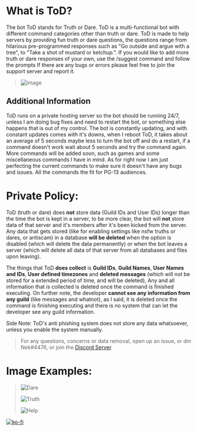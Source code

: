 
  
# What is ToD?
The bot ToD stands for Truth or Dare. ToD is a multi-functional bot with different command categories other than truth or dare. ToD is made to help servers by providing fun truth or dare questions, the questions range from hilarious pre-programmed responses such as "Go outside and argue with a tree", to "Take a shot of mustard or ketchup.". If you would like to add more truth or dare responses of your own, use the /suggest command and follow the prompts If there are any bugs or errors please feel free to join the support server and report it.


> ![image](https://discord.boats/api/widget/752306970467237970)


## Additional Information
ToD runs on a private hosting server so the bot should be running 24/7, unless I am doing bug fixes and need to restart the bot, or something else happens that is out of my control. The bot is constantly updating, and with constant updates comes with it's downs, when I reboot ToD, it takes about an average of 5 seconds maybe less to turn the bot off and do a restart, if a command doesn't work wait about 5 seconds and try the command again. More commands will be added soon, such as games and some miscellaneous commands I have in mind. As for right now I am just perfecting the current commands to make sure it doesn't have any bugs and issues. All the commands the fit for PG-13 audiences.

# Private Policy:
ToD (truth or dare) does **not** store data (Guild IDs and User IDs) longer than the time the bot is kept in a server, to be more clear, the bot will **not** store data of that server and it's members after it's been kicked from the server. Any data that gets stored (like for enabling settings like nsfw truths or dares, or antiscam) in a database **will be deleted** when the option is disabled (which will delete the data permanently) or when the bot leaves a server (which will delete all data of that server from all databases and files upon leaving).

The things that ToD **does collect** is **Guild IDs**, **Guild Names**, **User Names and IDs**, **User defined timezones** and **deleted messages** (which will not be stored for a extended period of time, and will be deleted), Any and all information that is collected is deleted once the command is finished executing.
On further note, the developer **cannot see any information from any guild** (like messages and whatnot), as I said, it is deleted once the command is finishing executing and there is no system that can let the developer see any guild information.

Side Note: ToD's anti phishing system does not store any data whatsoever, unless you enable the system manually. 

> For any questions, concerns or data removal, open up an issue, or dm Nek#4476, or join the [Discord Server](https://discord.gg/bRtYYHKZgt). 


# Image Examples:

> ![Dare](https://user-images.githubusercontent.com/68248147/115130428-96e56100-9fa4-11eb-986d-dc8eb0b3fa0a.png)
> 
> ![Truth](https://user-images.githubusercontent.com/68248147/115130460-da3fcf80-9fa4-11eb-95a7-d19b3f79f557.png)
> 
> ![Help](https://user-images.githubusercontent.com/68248147/115130501-25f27900-9fa5-11eb-9cae-90184a6ea39c.png)

[![ko-fi](https://ko-fi.com/img/githubbutton_sm.svg)](https://ko-fi.com/H2H74ID0Y)
